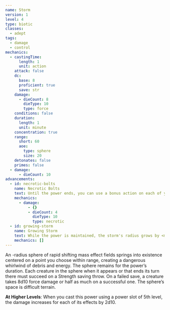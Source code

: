 ```yaml
---
name: Storm
version: 1
level: 4
type: biotic
classes:
  - adept
tags:
  - damage
  - control
mechanics:
  - castingTime:
      length: 1
      unit: action
    attack: false
    dc:
      base: 8
      proficient: true
      save: str
    damage:
      - dieCount: 8
        dieType: 10
        type: force
    conditions: false
    duration:
      length: 1
      unit: minute
    concentration: true
    range:
      short: 60
      aoe:
        type: sphere
        size: 20
    detonates: false
    primes: false
  - damage:
      - dieCount: 10
advancements:
  - id: necrotic-bolts
    name: Necrotic Bolts
    text: Until the power ends, you can use a bonus action on each of your turns to cause a bolt of necrotic energy to leap from the center of the sphere toward one creature you choose within <me-distance length="60" /> of the center. Make a ranged power attack. You have advantage on the attack roll if the target is in the sphere. On a hit, the target takes 4d10 necrotic damage. Necrotic bolts can detonate primed targets.
    mechanics:
      - damage:
          - {}
          - dieCount: 4
            dieType: 10
            type: necrotic
  - id: growing-storm
    name: Growing Storm
    text: While the power is maintained, the storm's radius grows by <me-distance length="5" /> at the start of your turn.
    mechanics: []
---
```

An <me-distance length="20" adj />-radius sphere of rapid shifting mass effect fields springs into existence centered on a point you choose within
range, creating a dangerous whirlwind of debris and energy. The sphere remains for the power’s duration. Each creature
in the sphere when it appears or that ends its turn there must succeed on a Strength saving throw. On a failed save, a
creature takes 8d10 force damage or half as much on a successful one. The sphere’s space is difficult terrain.

__At Higher Levels__: When you cast this power using a power slot of 5th level, the damage increases for each of its effects by 2d10.
